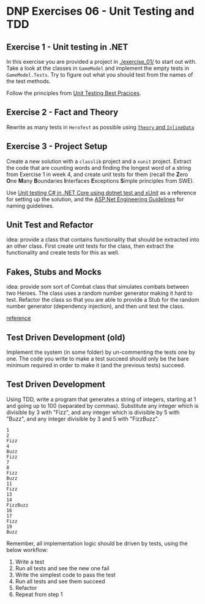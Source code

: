 # DNP Exercises 06 - Unit Testing and TDD


## Exercise 1 - Unit testing in .NET

In this exercise you are provided a project in [./exercise_01/](./exercise_1) to start out with. Take a look at the classes in `GameModel` and implement the empty tests in `GameModel.Tests`. Try to figure out what you should test from the names of the test methods.

Follow the principles from [Unit Testing Best Pracices](https://docs.microsoft.com/en-us/dotnet/core/testing/unit-testing-best-practices#best-practices).


## Exercise 2 - Fact and Theory

Rewrite as many tests in `HeroTest` as possible using [`Theory` and `InlineData`](https://docs.microsoft.com/en-us/dotnet/core/testing/unit-testing-with-dotnet-test#adding-more-features)


## Exercise 3 - Project Setup

Create a new solution with a `classlib` project and a `xunit` project. Extract the code that are counting words and finding the longest word of a string from Exercise 1 in week 4, and create unit tests for them (recall the **Z**ero **O**ne **M**any **B**oundaries **I**nterfaces **E**xceptions **S**imple principles from SWE).


Use [Unit testing C# in .NET Core using dotnet test and xUnit](https://docs.microsoft.com/en-us/dotnet/core/testing/unit-testing-with-dotnet-test) as a reference for setting up the solution, and the [ASP.Net Engineering Guidelines](https://github.com/aspnet/Home/wiki/Engineering-guidelines#unit-tests-and-functional-tests) for naming guidelines.


## Unit Test and Refactor

idea: provide a class that contains functionality that should be extracted into an other class. First create unit tests for the class, then extract the functionality and create tests for this as well.


## Fakes, Stubs and Mocks

idea: provide som sort of Combat class that simulates combats between two Heroes. The class uses a random number generator making it hard to test. Refactor the class so that you are able to provide a Stub for the random number generator (dependency injection), and then unit test the class.

[reference](https://docs.microsoft.com/en-us/dotnet/core/testing/unit-testing-best-practices#lets-speak-the-same-language)


## Test Driven Development (old)

Implement the system (in some folder) by un-commenting the tests one by one. The code you write to make a test succeed should only be the bare minimum required in order to make it (and the previous tests) succeed.

## Test Driven Development

Using TDD, write a program that generates a string of integers, starting at 1 and going up to 100 (separated by commas). Substitute any integer which is divisible by 3 with "Fizz", and any integer which is divisible by 5 with "Buzz", and any integer divisible by 3 and 5 with "FizzBuzz".

    1
    2
    Fizz
    4
    Buzz
    Fizz
    7
    8
    Fizz
    Buzz
    11
    Fizz
    13
    14
    FizzBuzz
    16
    17
    Fizz
    19
    Buzz

Remember, all implementation logic should be driven by tests, using the below workflow:

1. Write a test
2. Run all tests and see the new one fail
3. Write the simplest code to pass the test
4. Run all tests and see them succeed
5. Refactor
6. Repeat from step 1
